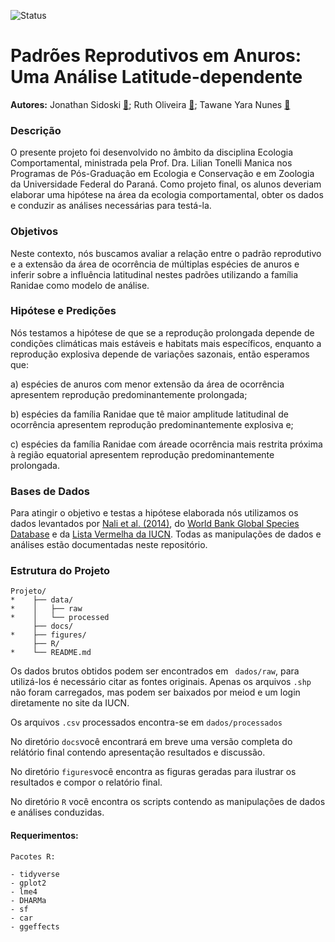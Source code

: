 ![Status](https://img.shields.io/badge/Status-Em%20andamento-green) 

# Padrões Reprodutivos em Anuros: Uma Análise Latitude-dependente

**Autores:** Jonathan Sidoski [📧](mailto:biododo@gmail.com); Ruth Oliveira [📧](mailto:ruthbennoda@gmail.com); Tawane Yara Nunes [📧](mailto:taw.ynunes@gmail.com)

### Descrição

O presente projeto foi desenvolvido no âmbito da disciplina Ecologia Comportamental, ministrada pela Prof. Dra. Lilian Tonelli Manica nos Programas de Pós-Graduação em Ecologia e Conservação e em Zoologia da Universidade Federal do Paraná. Como projeto final, os alunos deveriam elaborar uma hipótese na área da ecologia comportamental, obter os dados e conduzir as análises necessárias para testá-la.

### Objetivos

Neste contexto, nós buscamos avaliar a relação entre o padrão reprodutivo e a extensão da área de ocorrência de múltiplas espécies de anuros e inferir sobre a influência latitudinal nestes padrões utilizando a família Ranidae como modelo de análise. 

### Hipótese e Predições

Nós testamos a hipótese de que se a reprodução prolongada depende de condições climáticas mais estáveis e habitats mais específicos, enquanto a reprodução explosiva depende de variações sazonais, então esperamos que: 

a) espécies de anuros com menor extensão da área de ocorrência apresentem reprodução predominantemente prolongada; 

b) espécies da família Ranidae que tê maior amplitude latitudinal de ocorrência apresentem reprodução predominantemente explosiva e;

c) espécies da família Ranidae com áreade ocorrência mais restrita próxima à região equatorial apresentem reprodução predominantemente prolongada.

### Bases de Dados

Para atingir o objetivo e testas a hipótese elaborada nós utilizamos os dados levantados por [Nali et al. (2014)](https://datadryad.org/stash/dataset/doi:10.5061/dryad.270sf), do [World Bank Global Species Database](https://datacatalog.worldbank.org/home) e da [Lista Vermelha da IUCN](https://www.iucnredlist.org/). Todas as manipulações de dados e análises estão documentadas neste repositório.

### Estrutura do Projeto

```
Projeto/
*    ├── data/
*    │   ├── raw
*    │   └── processed
     ├── docs/
*    ├── figures/
     ├── R/
*    └── README.md
```

Os dados brutos obtidos podem ser encontrados em ``` dados/raw```, para utilizá-los é necessário citar as fontes originais. Apenas os arquivos ```.shp``` não foram carregados, mas podem ser baixados por meiod e um login diretamente no site da IUCN.

Os arquivos ```.csv``` processados encontra-se em ```dados/processados```

No diretório ```docs```você encontrará em breve uma versão completa do relátório final contendo apresentação resultados e discussão.

No diretório ```figures```você encontra as figuras geradas para ilustrar os resultados e compor o relatório final.

No diretório ```R``` você encontra os scripts contendo as manipulações de dados e análises conduzidas.


#### Requerimentos:

```
Pacotes R:

- tidyverse
- gplot2
- lme4
- DHARMa
- sf
- car
- ggeffects
```
